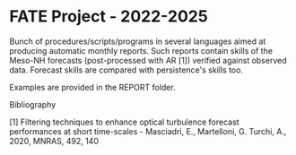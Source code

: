 # FATE Project - 2022-2025
Bunch of procedures/scripts/programs in several languages aimed at producing automatic monthly reports.
Such reports contain skills of the Meso-NH forecasts (post-processed with AR [1]) verified against observed data.
Forecast skills are compared with persistence's skills too.

Examples are provided in the REPORT folder.


Bibliography

[1] Filtering techniques to enhance optical turbulence forecast performances at short time-scales - Masciadri, E., Martelloni, G. Turchi, A., 2020, MNRAS, 492, 140
